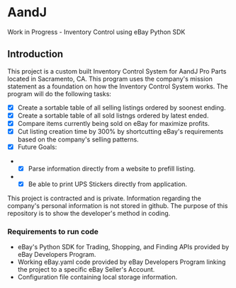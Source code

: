 # AandJ
Work in Progress - Inventory Control using eBay Python SDK

## Introduction

This project is a custom built Inventory Control System for AandJ Pro Parts located in Sacramento, CA.  This program uses the company's mission statement as a foundation on how the Inventory Control System works.  The program will do the following tasks:
- [x] Create a sortable table of all selling listings ordered by soonest ending.
- [x] Create a sortable table of all sold listngs ordered by latest ended.
- [x] Compare items currently being sold on eBay for maximize profits.
- [x] Cut listing creation time by 300% by shortcutting eBay's requirements based on the company's selling patterns.
- [x] Future Goals:
- - [x] Parse information directly from a website to prefill listing.
- - [x] Be able to print UPS Stickers directly from application.

This project is contracted and is private.  Information regarding the company's personal information is not stored in github.  The purpose of this repository is to show the developer's method in coding.

### Requirements to run code
- eBay's Python SDK for Trading, Shopping, and Finding APIs provided by eBay Developers Program.
- Working eBay.yaml code provided by eBay Developers Program linking the project to a specific eBay Seller's Account.
- Configuration file containing local storage information.
